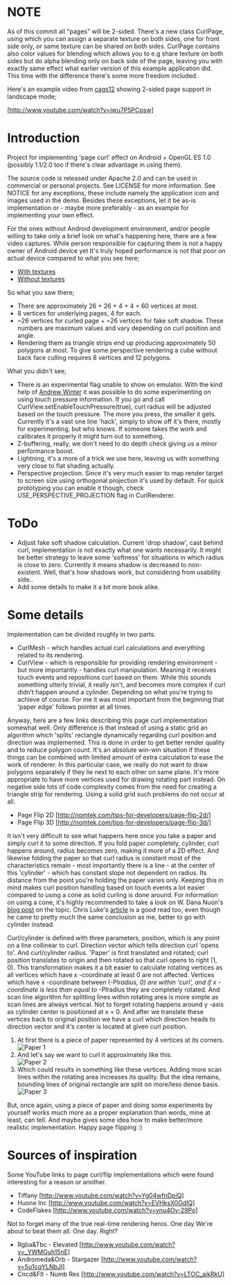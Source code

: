 NOTE
====

As of this commit all "pages" will be 2-sided. There's a new class CurlPage, using which
you can assign a separate texture on both sides, one for front side only, or same
texture can be shared on both sides. CurlPage contains also color values for blending
which allows you to e.g share texture on both sides but do alpha blending
only on back side of the page, leaving you with exactly same effect what earlier
version of this example application did. This time with the difference there's
some more freedom included.

Here's an example video from [cags12](https://github.com/cags12) showing 2-sided page support in landscape mode;

[http://www.youtube.com/watch?v=iwu7P5PCpsw]

Introduction
============
Project for implementing 'page curl' effect on Android + OpenGL ES 1.0 (possibly 1.1/2.0 too if there's clear advantage in using them).

The source code is released under Apache 2.0 and can be used in commercial or personal projects. See LICENSE for more information. See NOTICE for any exceptions, these include namely the application icon and images used in the demo. Besides these exceptions, let it be as-is implementation or - maybe more preferably - as an example for implementing your own effect.

For the ones without Android development environment, and/or people willing to take only
a brief look on what's happening here, there are a few video captures. While person responsible for capturing
them is not a happy owner of Android device yet It's truly hoped performance is not that poor on actual device compared
to what you see here;

* [With textures](http://www.youtube.com/watch?v=WbNyapB9jvI)
* [Without textures](http://www.youtube.com/watch?v=AFmJ-ON-ulI)

So what you saw there;

* There are approximately 26 + 26 + 4 + 4 = 60 vertices at most.
* 8 vertices for underlying pages, 4 for each.
* ~26 vertices for curled page + ~26 vertices for fake soft shadow. These numbers are maximum
values and vary depending on curl position and angle.
* Rendering them as triangle strips end up producing approximately 50 polygons at most. To give
some perspective rendering a cube without back face culling requires 8 vertices and 12 polygons.

What you didn't see;

* There is an experimental flag unable to show on emulator. With the kind help of
[Andrew Winter](https://github.com/drewjw81) it was possible to do some experimenting
on using touch pressure information. If you go and call CurlView.setEnableTouchPressure(true),
curl radius will be adjusted based on the touch pressure. The more you press, the smaller it gets.
Currently it's a vast one line 'hack', simply to show off it's there, mostly for experimenting,
but who knows. If someone takes the work and calibrates it properly it might turn out to something.
* Z-buffering, really, we don't need to do depth check giving us a minor performance boost.
* Lightning, it's a more of a trick we use here, leaving us with something very close to flat shading actually.
* Perspective projection. Since it's very much easier to map render target to screen size using
orthogonal projection it's used by default. For quick prototyping you can enable it though,
check USE_PERSPECTIVE_PROJECTION flag in CurlRenderer.

ToDo
====
* Adjust fake soft shadow calculation. Current 'drop shadow', cast behind curl, implementation
is not exactly what one wants necessarily. It might be better strategy to leave some 'softness'
for situations in which radius is close to zero. Currently it means shadow is decreased to
non-existent. Well, that's how shadows work, but considering from usability side..
* Add some details to make it a bit more book alike.

Some details
============
Implementation can be divided roughly in two parts.

* CurlMesh - which handles actual curl calculations and everything related to its rendering.
* CurlView - which is responsible for providing rendering environment - but more importantly -
handles curl manipulation. Meaning it receives touch events and repositions curl based on them.
While this sounds something utterly trivial, it really isn't, and becomes more complex if curl didn't happen
around a cylinder. Depending on what you're trying to achieve of course. For me it was
most important from the beginning that 'paper edge' follows pointer at all times.

Anyway, here are a few links describing this page curl implementation somewhat well.
Only difference is that instead of using a static grid an algorithm which 'splits'
rectangle dynamically regarding curl position and direction was implemented.
This is done in order to get better render quality and to reduce polygon count.
It's an absolute win-win situation if these things can be combined with limited amount
of extra calculation to ease the work of renderer. In this particular case, we really
do not want to draw polygons separately if they lie next to each other on same plane.
It's more appropriate to have more vertices used for drawing rotating part instead.
On negative side lots of code complexity comes from the need for creating a triangle strip for rendering.
Using a solid grid such problems do not occur at all.

* Page Flip 2D [http://nomtek.com/tips-for-developers/page-flip-2d/]
* Page Flip 3D [http://nomtek.com/tips-for-developers/page-flip-3d/]

It isn't very difficult to see what happens here once you take a paper and simply
curl it to some direction. If you fold paper completely, cylinder, curl happens around,
radius becomes zero, making it more of a 2D effect. And likewise folding the paper so
that curl radius is constant most of the characteristics remain - most importantly there
is a line - at the center of this 'cylinder' - which has constant slope not dependent on radius.
Its distance from the point you're holding the paper varies only. Keeping this in mind makes
curl position handling based on touch events a lot easier compared to using a cone
as solid curling is done around. For information on using a cone, it's highly recommended to take a look on W. Dana Nuon's [blog
post](http://wdnuon.blogspot.com/2010/05/implementing-ibooks-page-curling-using.html)
on the topic. Chris Luke's [article](http://blog.flirble.org/2010/10/08/the-anatomy-of-a-page-curl/)
is a good read too, even though he came to pretty much the same conclusion as me,
better to go with cylinder instead.

Curl/cylinder is defined with three parameters, position, which is any point on a line collinear to
curl. Direction vector which tells direction curl 'opens to'. And curl/cylinder
radius. 'Paper' is first translated and rotated; curl position translates
to origin and then rotated so that curl opens to right (1, 0). This transformation makes
it a bit easier to calculate rotating vertices as all vertices which have x -coordinate
at least 0 are not affected. Vertices which have x -coordinate between (-PI*radius, 0)
are within 'curl', and if x -coordinate is less than equal to -PI*radius they are completely rotated.
And scan line algorithm for splitting lines within rotating area is more simple as
scan lines are always vertical. Not to forget rotating happens around y -axis as
cylinder center is positioned at x = 0. And after we translate these vertices back to
original position we have a curl which direction heads to direction vector and it's center
is located at given curl position.

1. At first there is a piece of paper represented by 4 vertices at its corners.<br/>
![Paper 1](https://github.com/harism/android_page_curl/blob/master/paper1.jpg?raw=true)<br/>
2. And let's say we want to curl it approximately like this.<br/>
![Paper 2](https://github.com/harism/android_page_curl/blob/master/paper2.jpg?raw=true)<br/>
3. Which could results in something like these vertices. Adding more scan lines within the rotating
area increases its quality. But the idea remains, bounding lines of original rectangle are split on
more/less dense basis.<br/>
![Paper 3](https://github.com/harism/android_page_curl/blob/master/paper3.jpg?raw=true)<br/>

But, once again, using a piece of paper and doing some experiments by yourself works
much more as a proper explanation than words, mine at least, can tell.
And maybe gives some idea how to make better/more realistic implementation.
Happy page flipping  :)

Sources of inspiration
======================
Some YouTube links to page curl/flip implementations which were found interesting for a reason or another.

* Tiffany [http://www.youtube.com/watch?v=Yg04wfnDpiQ]
* Huone Inc [http://www.youtube.com/watch?v=EVHksX0GdIQ]
* CodeFlakes [http://www.youtube.com/watch?v=ynu4Ov-29Po]

Not to forget many of the true real-time rendering heros. One day We're about to beat them all. One day. Right?

* Rgba&Tbc - Elevated [http://www.youtube.com/watch?v=_YWMGuh15nE]
* Andromeda&Orb - Stargazer [http://www.youtube.com/watch?v=5u1cqYLNbJI]
* Cncd&Flt - Numb Res [http://www.youtube.com/watch?v=LTOC_ajkRkU]
